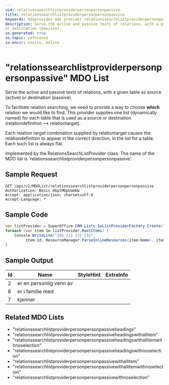 ```yaml
---
uid: relationssearchlistproviderpersonpersonpassive
title: relationssearchlistproviderpersonpersonpassive
keywords: mdoprovider mdo provider relationssearchlistproviderpersonpersonpassive
description: Serve the active and passive texts of relations, with a given table as source (active)
or destination (passive).
so.generated: true
so.topic: reference
so.envir: onsite, online
---
```


# "relationssearchlistproviderpersonpersonpassive" MDO List
Serve the active and passive texts of relations, with a given table as source (active)
or destination (passive).

To facilitate relation searching, we need to provide a way to choose <b>which</b> relation we
would like to find. This provider supplies one list (dynamically named) for each table that
is used as a source or destination (relationdefinition --&gt; relationtarget).

Each relation target combination supplied by relationtarget causes the relationdefinition to
appear in the correct direction, in the list for a table. Each such list is always flat.

Implemented by the <see cref="T:SuperOffice.CRM.Lists.RelationsSearchListProvider">RelationsSearchListProvider</see> class.
The name of the MDO list is 'relationssearchlistproviderpersonpersonpassive'.




## Sample Request

```http!
GET /api/v1/MDOList/relationssearchlistproviderpersonpersonpassive
Authorization: Basic dGplMDpUamUw
Accept: application/json; charset=utf-8
Accept-Language: *

```

## Sample Code
```cs
var listProvider = SuperOffice.CRM.Lists.SoListProviderFactory.Create("relationssearchlistproviderpersonpersonpassive", forceFlatList: true);
foreach (var item in listProvider.RootItems) {
    Console.WriteLine("{0} {1} {2} {3}", 
         item.Id, ResourceManager.ParseInlineResources(item.Name), item.StyleHint, item.ExtraInfo);
}
```

## Sample Output

|Id   | Name  |StyleHint|ExtraInfo |
| --- | ----- | ------- | -------- |
|2|er en personlig venn av|||
|6|er i familie med|||
|7|kjenner|||


## Related MDO Lists

* "relationssearchlistproviderpersonpersonpassiveheadings"
* "relationssearchlistproviderpersonpersonpassiveheadingswithallitem"
* "relationssearchlistproviderpersonpersonpassiveheadingswithallitemwithnoselection"
* "relationssearchlistproviderpersonpersonpassiveheadingswithnoselection"
* "relationssearchlistproviderpersonpersonpassivewithallitem"
* "relationssearchlistproviderpersonpersonpassivewithallitemwithnoselection"
* "relationssearchlistproviderpersonpersonpassivewithnoselection"
